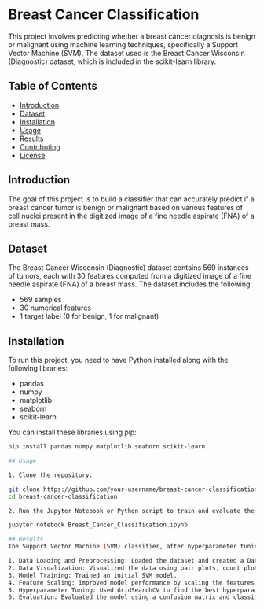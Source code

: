 # Breast Cancer Classification

This project involves predicting whether a breast cancer diagnosis is benign or malignant using machine learning techniques, specifically a Support Vector Machine (SVM). The dataset used is the Breast Cancer Wisconsin (Diagnostic) dataset, which is included in the scikit-learn library.

## Table of Contents

- [Introduction](#introduction)
- [Dataset](#dataset)
- [Installation](#installation)
- [Usage](#usage)
- [Results](#results)
- [Contributing](#contributing)
- [License](#license)

## Introduction

The goal of this project is to build a classifier that can accurately predict if a breast cancer tumor is benign or malignant based on various features of cell nuclei present in the digitized image of a fine needle aspirate (FNA) of a breast mass.

## Dataset

The Breast Cancer Wisconsin (Diagnostic) dataset contains 569 instances of tumors, each with 30 features computed from a digitized image of a fine needle aspirate (FNA) of a breast mass. The dataset includes the following:

- 569 samples
- 30 numerical features
- 1 target label (0 for benign, 1 for malignant)

## Installation

To run this project, you need to have Python installed along with the following libraries:

- pandas
- numpy
- matplotlib
- seaborn
- scikit-learn

You can install these libraries using pip:

```sh
pip install pandas numpy matplotlib seaborn scikit-learn

## Usage

1. Clone the repository:

git clone https://github.com/your-username/breast-cancer-classification.git
cd breast-cancer-classification

2. Run the Jupyter Notebook or Python script to train and evaluate the model. Ensure you have Jupyter installed if you want to run the notebook:

jupyter notebook Breast_Cancer_Classification.ipynb

## Results
The Support Vector Machine (SVM) classifier, after hyperparameter tuning using grid search, achieved an accuracy of 97% in classifying breast tumors as benign or malignant. Below are the steps involved in the process:

1. Data Loading and Preprocessing: Loaded the dataset and created a DataFrame for easy manipulation.
2. Data Visualization: Visualized the data using pair plots, count plots, and heatmaps to understand feature relationships.
3. Model Training: Trained an initial SVM model.
4. Feature Scaling: Improved model performance by scaling the features.
5. Hyperparameter Tuning: Used GridSearchCV to find the best hyperparameters for the SVM model.
6. Evaluation: Evaluated the model using a confusion matrix and classification report.
